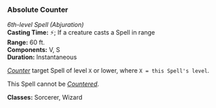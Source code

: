 ### Absolute Counter
*6th-level Spell (Abjuration)*  
**Casting Time:** ⚡; If a creature casts a Spell in range  
**Range:** 60 ft.  
**Components:** V, S  
**Duration:** Instantaneous  

*[Counter]* target Spell of level `X` or lower, where `X = this Spell's level`.

This Spell cannot be [*Countered*][Counter].

**Classes:** Sorcerer, Wizard

[Counter]: ../../Rules/Spellcasting/Countering%20A%20Spell.md
